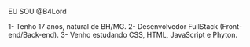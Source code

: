 EU SOU @B4Lord

 1- Tenho 17 anos, natural de BH/MG.
 2- Desenvolvedor FullStack (Front-end/Back-end).
 3- Venho estudando CSS, HTML, JavaScript e Phyton.
